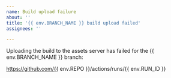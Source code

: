 ```yaml
---
name: Build upload failure
about: ''
title: '{{ env.BRANCH_NAME }} build upload failed'
assignees: ''

---
```


Uploading the build to the assets server has failed for the {{ env.BRANCH_NAME }} branch:

https://github.com/{{ env.REPO }}/actions/runs/{{ env.RUN_ID }}
